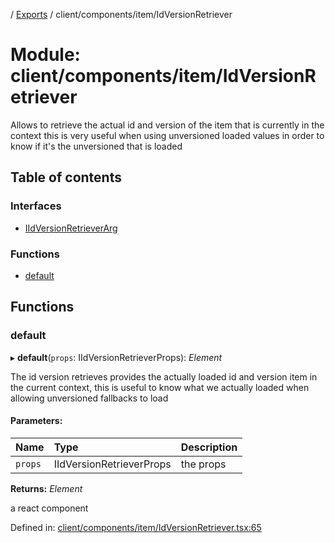 [](../README.md) / [Exports](../modules.md) / client/components/item/IdVersionRetriever

# Module: client/components/item/IdVersionRetriever

Allows to retrieve the actual id and version of the item that is currently in the context
this is very useful when using unversioned loaded values in order to know if it's the unversioned
that is loaded

## Table of contents

### Interfaces

- [IIdVersionRetrieverArg](../interfaces/client_components_item_idversionretriever.iidversionretrieverarg.md)

### Functions

- [default](client_components_item_idversionretriever.md#default)

## Functions

### default

▸ **default**(`props`: IIdVersionRetrieverProps): *Element*

The id version retrieves provides the actually loaded id and version item
in the current context, this is useful to know what we actually loaded
when allowing unversioned fallbacks to load

#### Parameters:

Name | Type | Description |
:------ | :------ | :------ |
`props` | IIdVersionRetrieverProps | the props   |

**Returns:** *Element*

a react component

Defined in: [client/components/item/IdVersionRetriever.tsx:65](https://github.com/onzag/itemize/blob/3efa2a4a/client/components/item/IdVersionRetriever.tsx#L65)

